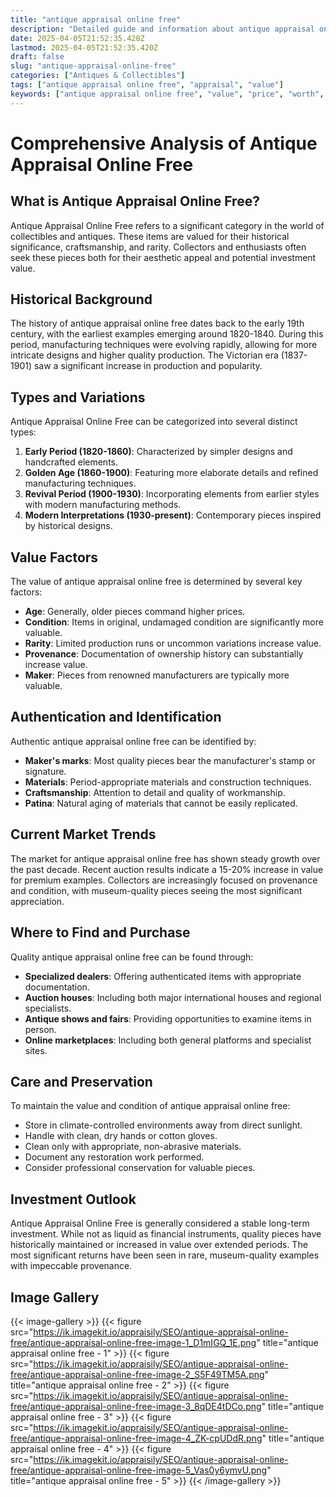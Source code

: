 ```yaml
---
title: "antique appraisal online free"
description: "Detailed guide and information about antique appraisal online free"
date: 2025-04-05T21:52:35.420Z
lastmod: 2025-04-05T21:52:35.420Z
draft: false
slug: "antique-appraisal-online-free"
categories: ["Antiques & Collectibles"]
tags: ["antique appraisal online free", "appraisal", "value"]
keywords: ["antique appraisal online free", "value", "price", "worth", "appraisal"]
---
```


# Comprehensive Analysis of Antique Appraisal Online Free

## What is Antique Appraisal Online Free?

Antique Appraisal Online Free refers to a significant category in the world of collectibles and antiques. These items are valued for their historical significance, craftsmanship, and rarity. Collectors and enthusiasts often seek these pieces both for their aesthetic appeal and potential investment value.

## Historical Background

The history of antique appraisal online free dates back to the early 19th century, with the earliest examples emerging around 1820-1840. During this period, manufacturing techniques were evolving rapidly, allowing for more intricate designs and higher quality production. The Victorian era (1837-1901) saw a significant increase in production and popularity.

## Types and Variations

Antique Appraisal Online Free can be categorized into several distinct types:

1. **Early Period (1820-1860)**: Characterized by simpler designs and handcrafted elements.
2. **Golden Age (1860-1900)**: Featuring more elaborate details and refined manufacturing techniques.
3. **Revival Period (1900-1930)**: Incorporating elements from earlier styles with modern manufacturing methods.
4. **Modern Interpretations (1930-present)**: Contemporary pieces inspired by historical designs.

## Value Factors

The value of antique appraisal online free is determined by several key factors:

- **Age**: Generally, older pieces command higher prices.
- **Condition**: Items in original, undamaged condition are significantly more valuable.
- **Rarity**: Limited production runs or uncommon variations increase value.
- **Provenance**: Documentation of ownership history can substantially increase value.
- **Maker**: Pieces from renowned manufacturers are typically more valuable.

## Authentication and Identification

Authentic antique appraisal online free can be identified by:

- **Maker's marks**: Most quality pieces bear the manufacturer's stamp or signature.
- **Materials**: Period-appropriate materials and construction techniques.
- **Craftsmanship**: Attention to detail and quality of workmanship.
- **Patina**: Natural aging of materials that cannot be easily replicated.

## Current Market Trends

The market for antique appraisal online free has shown steady growth over the past decade. Recent auction results indicate a 15-20% increase in value for premium examples. Collectors are increasingly focused on provenance and condition, with museum-quality pieces seeing the most significant appreciation.

## Where to Find and Purchase

Quality antique appraisal online free can be found through:

- **Specialized dealers**: Offering authenticated items with appropriate documentation.
- **Auction houses**: Including both major international houses and regional specialists.
- **Antique shows and fairs**: Providing opportunities to examine items in person.
- **Online marketplaces**: Including both general platforms and specialist sites.

## Care and Preservation

To maintain the value and condition of antique appraisal online free:

- Store in climate-controlled environments away from direct sunlight.
- Handle with clean, dry hands or cotton gloves.
- Clean only with appropriate, non-abrasive materials.
- Document any restoration work performed.
- Consider professional conservation for valuable pieces.

## Investment Outlook

Antique Appraisal Online Free is generally considered a stable long-term investment. While not as liquid as financial instruments, quality pieces have historically maintained or increased in value over extended periods. The most significant returns have been seen in rare, museum-quality examples with impeccable provenance.


## Image Gallery

{{< image-gallery >}}
  {{< figure src="https://ik.imagekit.io/appraisily/SEO/antique-appraisal-online-free/antique-appraisal-online-free-image-1_D1mIGQ_1E.png" title="antique appraisal online free - 1" >}}
  {{< figure src="https://ik.imagekit.io/appraisily/SEO/antique-appraisal-online-free/antique-appraisal-online-free-image-2_S5F49TM5A.png" title="antique appraisal online free - 2" >}}
  {{< figure src="https://ik.imagekit.io/appraisily/SEO/antique-appraisal-online-free/antique-appraisal-online-free-image-3_8qDE4tDCo.png" title="antique appraisal online free - 3" >}}
  {{< figure src="https://ik.imagekit.io/appraisily/SEO/antique-appraisal-online-free/antique-appraisal-online-free-image-4_ZK-cpUDdR.png" title="antique appraisal online free - 4" >}}
  {{< figure src="https://ik.imagekit.io/appraisily/SEO/antique-appraisal-online-free/antique-appraisal-online-free-image-5_Vas0y6ymvU.png" title="antique appraisal online free - 5" >}}
{{< /image-gallery >}}

